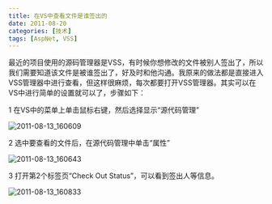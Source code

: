 ```yaml
---
title: 在VS中查看文件是谁签出的
date: 2011-08-20
categories: [技术]
tags: [AspNet, VSS]
---
```


最近的项目使用的源码管理器是VSS，有时候你想修改的文件被别人签出了，所以我们需要知道该文件是被谁签出了，好及时和他沟通。我原来的做法都是直接进入VSS管理器中进行查看，但这样很麻烦，每次都要打开VSS管理器。其实可以在VS中进行简单的设置就可以了，步骤如下：

1 在VS中的菜单上单击鼠标右键，然后选择显示“源代码管理”

![2011-08-13_160609](https://cdn.jsdelivr.net/gh/oec2003/hblog-images/img/202201300706197.png)

2 选中要查看的文件后，在源代码管理中单击“属性”

![2011-08-13_160643](https://cdn.jsdelivr.net/gh/oec2003/hblog-images/img/202201300706261.png)

3 打开第2个标签页“Check Out Status”，可以看到签出人等信息。

![2011-08-13_160833](https://cdn.jsdelivr.net/gh/oec2003/hblog-images/img/202201300706850.png)



